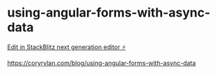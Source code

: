 # using-angular-forms-with-async-data

[Edit in StackBlitz next generation editor ⚡️](https://stackblitz.com/~/github.com/coryrylan/using-angular-forms-with-async-data)

https://coryrylan.com/blog/using-angular-forms-with-async-data